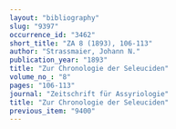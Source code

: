 ```yaml
---
layout: "bibliography"
slug: "9397"
occurrence_id: "3462"
short_title: "ZA 8 (1893), 106-113"
author: "Strassmaier, Johann N."
publication_year: "1893"
title: "Zur Chronologie der Seleuciden"
volume_no_: "8"
pages: "106-113"
journal: "Zeitschrift für Assyriologie"
title: "Zur Chronologie der Seleuciden"
previous_item: "9400"
---
```


